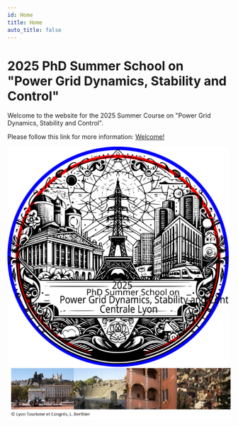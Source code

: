 ```yaml
---
id: Home
title: Home
auto_title: false
---
```


# 2025 PhD Summer School on "Power Grid Dynamics, Stability and Control"

Welcome to the website for the 2025 Summer Course on "Power Grid Dynamics, Stability and Control".

Please follow this link for more information: [Welcome!](./01_Welcome.md)

<img src="./assets/logo.svg" width=500>


<img src="./assets/footer.jpg" width=600>